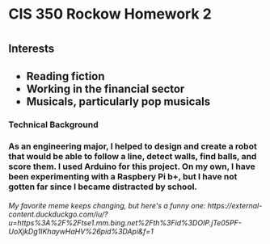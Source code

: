 <h1> CIS 350 Rockow Homework 2 <h1>

<h2>Interests<h2>

* Reading fiction 
* Working in the financial sector
* Musicals, particularly pop musicals

<h3>Technical Background<h3>

As an engineering major, I helped to design and create a robot that would be able to follow a line, detect walls, find balls, and score them. I used Arduino for this project. On my own, I have been experimenting with a Raspbery Pi b+, but I have not gotten far since I became distracted by school.

<h6>
My favorite meme keeps changing, but here's a funny one: https://external-content.duckduckgo.com/iu/?u=https%3A%2F%2Ftse1.mm.bing.net%2Fth%3Fid%3DOIP.jTe05PF-UoXjkDg1IKhaywHaHV%26pid%3DApi&f=1
